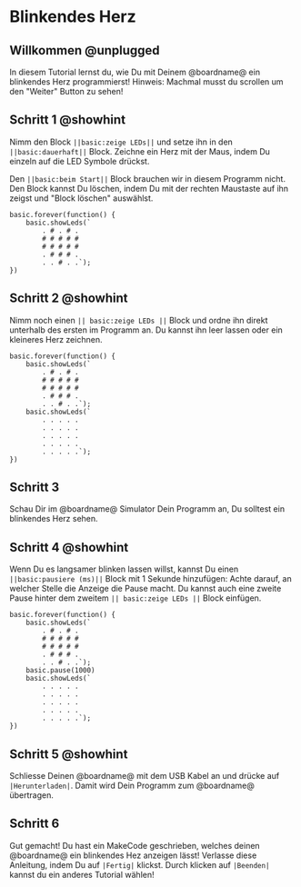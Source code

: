 # Blinkendes Herz

## Willkommen @unplugged
In diesem Tutorial lernst du, wie Du mit Deinem @boardname@ ein blinkendes Herz programmierst!
Hinweis: Machmal musst du scrollen um den "Weiter" Button zu sehen!


## Schritt 1 @showhint

Nimm den Block ``||basic:zeige LEDs||`` und setze ihn in den ``||basic:dauerhaft||`` Block.
Zeichne ein Herz mit der Maus, indem Du einzeln auf die LED Symbole drückst.

Den ``||basic:beim Start||`` Block brauchen wir in diesem Programm nicht. Den Block kannst Du löschen, indem Du mit der rechten Maustaste auf ihn zeigst und "Block löschen" auswählst.

```blocks
basic.forever(function() {
    basic.showLeds(`
        . # . # .
        # # # # #
        # # # # #
        . # # # .
        . . # . .`);
})
```


## Schritt 2 @showhint

Nimm noch einen ``|| basic:zeige LEDs ||`` Block und ordne ihn direkt unterhalb des ersten im Programm an. Du kannst ihn leer lassen oder ein kleineres Herz zeichnen.

```blocks
basic.forever(function() {
    basic.showLeds(`
        . # . # .
        # # # # #
        # # # # #
        . # # # .
        . . # . .`);
    basic.showLeds(`
        . . . . .
        . . . . .
        . . . . .
        . . . . .
        . . . . .`);
})
```

## Schritt 3

Schau Dir im @boardname@ Simulator Dein Programm an, Du solltest ein blinkendes Herz sehen.


## Schritt 4 @showhint

Wenn Du es langsamer blinken lassen willst, kannst Du einen ``||basic:pausiere (ms)||`` Block mit 1 Sekunde hinzufügen:
Achte darauf, an welcher Stelle die Anzeige die Pause macht. Du kannst auch eine zweite Pause hinter dem zweitem ``|| basic:zeige LEDs ||`` Block einfügen.

```blocks
basic.forever(function() {
    basic.showLeds(`
        . # . # .
        # # # # #
        # # # # #
        . # # # .
        . . # . .`);
    basic.pause(1000)
    basic.showLeds(`
        . . . . .
        . . . . .
        . . . . .
        . . . . .
        . . . . .`);
})
```


## Schritt 5 @showhint

Schliesse Deinen @boardname@ mit dem USB Kabel an und drücke auf ``|Herunterladen|``. 
Damit wird Dein Programm zum @boardname@ übertragen.


## Schritt 6

Gut gemacht! Du hast ein MakeCode geschrieben, welches deinen @boardname@ ein blinkendes Hez anzeigen lässt!
Verlasse diese Anleitung, indem Du auf ``|Fertig|`` klickst. Durch klicken auf ``|Beenden|`` kannst du ein anderes Tutorial wählen!

